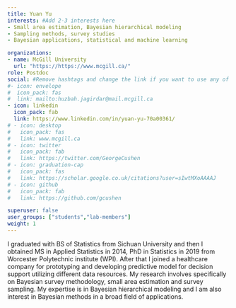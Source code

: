 ```yaml
---
title: Yuan Yu
interests: #Add 2-3 interests here
- Small area estimation, Bayesian hierarchical modeling
- Sampling methods, survey studies
- Bayesian applications, statistical and machine learning

organizations:
- name: McGill University
  url: "https://https://www.mcgill.ca/"
role: Postdoc
social: #Remove hashtags and change the link if you want to use any of these
#- icon: envelope
#  icon_pack: fas
#  link: mailto:huzbah.jagirdar@mail.mcgill.ca
- icon: linkedin
  icon_pack: fab
  link: https://www.linkedin.com/in/yuan-yu-70a00361/
# - icon: desktop
#   icon_pack: fas
#   link: www.mcgill.ca
# - icon: twitter
#   icon_pack: fab
#   link: https://twitter.com/GeorgeCushen
# - icon: graduation-cap
#   icon_pack: fas
#   link: https://scholar.google.co.uk/citations?user=sIwtMXoAAAAJ
# - icon: github
#   icon_pack: fab
#   link: https://github.com/gcushen

superuser: false
user_groups: ["students","lab-members"]
weight: 1
---
```


I graduated with BS of Statistics from Sichuan University and then I obtained MS in Applied Statistics in 2014, PhD in Statistics in 2019 from Worcester Polytechnic institute (WPI). After that I joined a healthcare company for prototyping and developing predictive model for decision support utilizing different data resources. My research involves specifically on Bayesian survey methodology, small area estimation and survey sampling. My expertise is in Bayesian hierarchical modeling and I am also interest in Bayesian methods in a broad field of applications. 